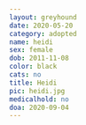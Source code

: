 ```yaml
---
layout: greyhound
date: 2020-05-20
category: adopted
name: heidi
sex: female
dob: 2011-11-08
color: black
cats: no
title: Heidi
pic: heidi.jpg
medicalhold: no
doa: 2020-09-04
---
```


